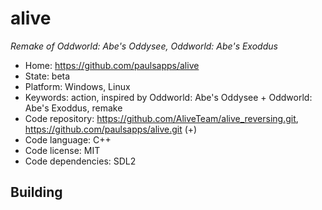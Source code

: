 # alive

_Remake of Oddworld: Abe's Oddysee, Oddworld: Abe's Exoddus_

- Home: https://github.com/paulsapps/alive
- State: beta
- Platform: Windows, Linux
- Keywords: action, inspired by Oddworld: Abe's Oddysee + Oddworld: Abe's Exoddus, remake
- Code repository: https://github.com/AliveTeam/alive_reversing.git, https://github.com/paulsapps/alive.git (+)
- Code language: C++
- Code license: MIT
- Code dependencies: SDL2

## Building
